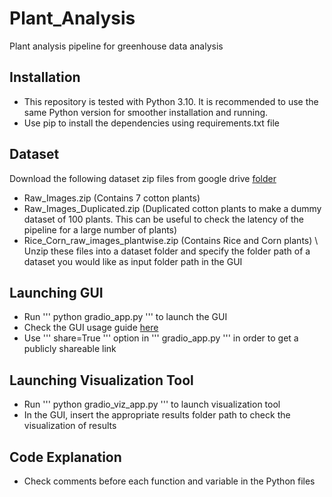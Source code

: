 # Plant_Analysis
Plant analysis pipeline for greenhouse data analysis


## Installation
* This repository is tested with Python 3.10. It is recommended to use the same Python version for smoother installation and running.
* Use pip to install the dependencies using requirements.txt file

## Dataset
Download the following dataset zip files from google drive [folder](https://drive.google.com/drive/folders/1qohla3xY_66ueb7C19XPDO1uWk3ZGh2U?usp=sharing) 
* Raw_Images.zip (Contains 7 cotton plants)
* Raw_Images_Duplicated.zip (Duplicated cotton plants to make a dummy dataset of 100 plants. This can be useful to check the latency of the pipeline for a large number of plants)
* Rice_Corn_raw_images_plantwise.zip (Contains Rice and Corn plants) \ 
Unzip these files into a dataset folder and specify the folder path of a dataset you would like as input folder path in the GUI


## Launching GUI
* Run ''' python gradio_app.py ''' to launch the GUI
* Check the GUI usage guide [here](https://plant-analysis-avll.readthedocs.io/en/latest/)
* Use ''' share=True ''' option in ''' gradio_app.py ''' in order to get a publicly shareable link

## Launching Visualization Tool
* Run ''' python gradio_viz_app.py ''' to launch visualization tool
* In the GUI, insert the appropriate results folder path to check the visualization of results

## Code Explanation
* Check comments before each function and variable in the Python files
